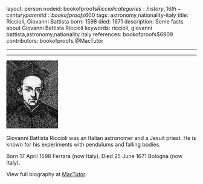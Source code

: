 layout: person
nodeid: bookofproofs$Riccioli
categories: history,16th-century
parentid: bookofproofs$600
tags: astronomy,nationality-italy
title: Riccioli, Giovanni Battista
born: 1598
died: 1671
description: Some facts about Giovanni Battista Riccioli
keywords: riccioli, giovanni battista,astronomy,nationality italy
references: bookofproofs$6909
contributors: bookofproofs,@MacTutor

---


---

![Riccioli.jpg](https://github.com/bookofproofs/bookofproofs.github.io/blob/main/_sources/_assets/images/portraits/Riccioli.jpg?raw=true)

Giovanni Battista Riccioli was an Italian astronomer and a Jesuit priest. He is known for his experiments with pendulums and falling bodies.

Born 17 April 1598 Ferrara (now Italy). Died 25 June 1671 Bologna (now Italy).


View full biography at [MacTutor](https://mathshistory.st-andrews.ac.uk/Biographies/Riccioli/).